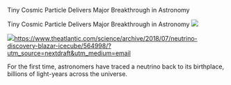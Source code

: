 Tiny Cosmic Particle Delivers Major Breakthrough in Astronomy

Tiny Cosmic Particle Delivers Major Breakthrough in Astronomy
![](../_resources/c9cb5ea652e21c058bfead7d410ff30e.png)

![](../_resources/7517b018227afdc4d1377e7756e4d4f3.png)https://www.theatlantic.com/science/archive/2018/07/neutrino-discovery-blazar-icecube/564998/?utm_source=nextdraft&utm_medium=email

For the first time, astronomers have traced a neutrino back to its birthplace, billions of light-years across the universe.